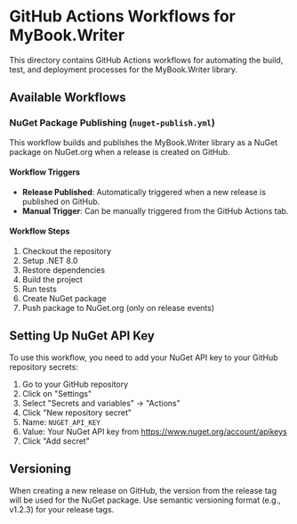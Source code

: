 # GitHub Actions Workflows for MyBook.Writer

This directory contains GitHub Actions workflows for automating the build, test, and deployment processes for the MyBook.Writer library.

## Available Workflows

### NuGet Package Publishing (`nuget-publish.yml`)

This workflow builds and publishes the MyBook.Writer library as a NuGet package on NuGet.org when a release is created on GitHub.

#### Workflow Triggers

- **Release Published**: Automatically triggered when a new release is published on GitHub.
- **Manual Trigger**: Can be manually triggered from the GitHub Actions tab.

#### Workflow Steps

1. Checkout the repository
2. Setup .NET 8.0
3. Restore dependencies
4. Build the project
5. Run tests
6. Create NuGet package
7. Push package to NuGet.org (only on release events)

## Setting Up NuGet API Key

To use this workflow, you need to add your NuGet API key to your GitHub repository secrets:

1. Go to your GitHub repository
2. Click on "Settings"
3. Select "Secrets and variables" → "Actions"
4. Click "New repository secret"
5. Name: `NUGET_API_KEY`
6. Value: Your NuGet API key from https://www.nuget.org/account/apikeys
7. Click "Add secret"

## Versioning

When creating a new release on GitHub, the version from the release tag will be used for the NuGet package.
Use semantic versioning format (e.g., v1.2.3) for your release tags. 